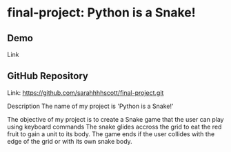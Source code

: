 # final-project: Python is a Snake!


## Demo
Link

## GitHub Repository
Link: https://github.com/sarahhhhscott/final-project.git


Description
The name of my project is 'Python is a Snake!'

The objective of my project is to create a Snake game that the user can play using keyboard commands
The snake glides accross the grid to eat the red fruit to gain a unit to its body.
The game ends if the user collides with the edge of the grid or with its own snake body.